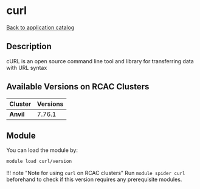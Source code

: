 # curl

[Back to application catalog](../app_catalog.md)

## Description
cURL is an open source command line tool and library for transferring data with URL syntax

## Available Versions on RCAC Clusters
|Cluster|Versions|
|---|---|
|**Anvil**|7.76.1|

## Module
You can load the module by:

```bash
module load curl/version
```

!!! note "Note for using `curl` on RCAC clusters"
    Run `module spider curl` beforehand to check if this version requires any prerequisite modules.

